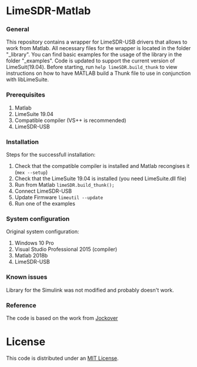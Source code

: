 # LimeSDR-Matlab

### General
This repository contains a wrapper for LimeSDR-USB drivers that allows to work from Matlab.
All necessary files for the wrapper is located in the folder "_library".
You can find basic examples for the usage of the library in the folder "_examples".
Code is updated to support the current version of LimeSuit(19.04).
Before starting, run `help limeSDR.build_thunk` to view instructions on how to have MATLAB build a Thunk file to use in conjunction with libLimeSuite.

### Prerequisites
1. Matlab
2. LimeSuite 19.04
2. Compatible compiler (VS++ is recommended)
3. LimeSDR-USB

### Installation
Steps for the successfull installation:
1. Check that the compatible compiler is installed and Matlab recongises it (`mex --setup`)
2. Check that the LimeSuite 19.04 is installed (you need LimeSuite.dll file)
3. Run from Matlab `limeSDR.build_thunk();`
4. Connect LimeSDR-USB
5. Update Firmware `limeutil --update`
6. Run one of the examples

### System configuration
Original system configuration:
1. Windows 10 Pro
2. Visual Studio Professional 2015 (compiler)
3. Matlab 2018b
4. LimeSDR-USB

### Known issues
Library for the Simulink was not modified and probably doesn't work.

### Reference
The code is based on the work from [Jockover](https://github.com/jocover/Simulink-MATLAB-LimeSDR)



# License #
This code is distributed under an [MIT License](LICENSE.MIT).
